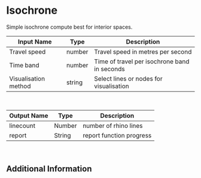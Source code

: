 

# Isochrone

Simple isochrone compute best for interior spaces. 

|Input Name|Type|Description|
|---|---|---|
|Travel speed|number|Travel speed in metres per second|
|Time band|number|Time of travel per isochrone band in seconds|
|Visualisation method|string|Select lines or nodes for visualisation|


<br>

|Output Name|Type|Description|
|---|---|---|
|linecount|Number|number of rhino lines|
|report|String|report function progress|


<br>

## Additional Information